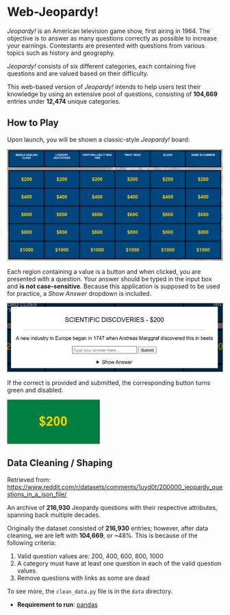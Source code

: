 # Web-Jeopardy!

*Jeopardy!* is an American television game show, first airing in 1964.
The objective is to answer as many questions correctly as possible to
increase your earnings. Contestants are presented with questions from
various topics such as history and geography.

*Jeopardy!* consists of six different categories, each containing five
questions and are valued based on their difficulty.

This web-based version of *Jeopardy!* intends to help users test their
knowledge by using an extensive pool of questions, consisting of
**104,669** entries under **12,474** unique categories.

## How to Play

Upon launch, you will be shown a classic-style *Jeopardy!* board:

![Jeopardy! Board](./assets/example_board.png)

Each region containing a value is a button and when clicked, you are
presented with a question. Your answer should be typed in the input box
and **is not case-sensitive**. Because this application is supposed to
be used for practice, a *Show Answer* dropdown is included.

![Question Prompt](./assets/question_prompt.png)

If the correct is provided and submitted, the corresponding button turns
green and disabled.

![Correct Response](./assets/correct_answer.png)

## Data Cleaning / Shaping

Retrieved from:
https://www.reddit.com/r/datasets/comments/1uyd0t/200000_jeopardy_questions_in_a_json_file/

An archive of **216,930** Jeopardy questions with their respective
attributes, spanning back multiple decades.

Originally the dataset consisted of **216,930** entries; however, after
data cleaning, we are left with **104,669**, or ~48%. This is because
of the following criteria:

1. Valid question values are: 200, 400, 600, 800, 1000
2. A category must have at least one question in each of the valid question values
3. Remove questions with links as some are dead

To see more, the `clean_data.py` file is in the `data` directory.

* **Requirement to run**: [pandas](https://pandas.pydata.org/)
